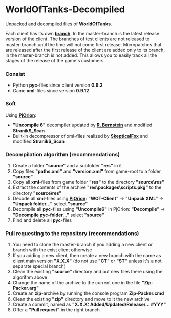 ﻿# WorldOfTanks-Decompiled
Unpacked and decompiled files of **WorldOfTanks**.

Each client has its own [**branch**](https://github.com/StranikS-Scan/WorldOfTanks-Decompiled/branches/active). In the master-branch is the latest release version of the client. The branches of test clients are not released to master-branch until the time will not come first release. Micropatches that are released after the first release of the client are added only to its branch, in the master-branch is not added. This allows you to easily track all the stages of the release of the game's customers.

### Consist
* Python **pyc**-files since client version **0.9.2**
* Game **xml**-files since version **0.9.12**

### Soft
Using **[PjOrion](https://koreanrandom.com/forum/topic/15280-)**:
* **"Uncompile 6"** decompiler updated by **[R. Bernstein](https://github.com/rocky/python-uncompyle6)** and modified **StranikS_Scan**
* Built-in decompressor of xml-files realized by **[SkepticalFox](https://github.com/ShadowHunterRUS)** and modified **StranikS_Scan**

### Decompilation algorithm (recommendations)
1. Create a folder **"source"** and a subfolder **"res"** in it
2. Copy files **"paths.xml"** and **"version.xml"** from game-root to a folder **"source"**
3. Copy all **xml**-files from game folder **"res"** to the directory **"source\res"**
4. Extract the contents of the archive **"res\packages\scripts.pkg"** to the directory **"source\res"**
5. Decode all **xml**-files using **[PjOrion](https://koreanrandom.com/forum/topic/15280-)**: **"WOT-Client"** -> **"Unpack XML"** -> **"Unpack folder..."** select **"source"**
6. Decompile all **pyc**-files using **"Uncompile6"** in PjOrion: **"Decompile"** -> **"Decompile pyc-folder..."** select **"source"**
7. Find and delete all **pyc**-files

### Pull requesting to the repository (recommendations)
1. You need to clone the master-branch if you adding a new client or branch with the exist client otherwise
2. If you adding a new client, then create a new branch with the name as client main version **"X.X.X"** (do not use **"CT"** or **"ST"** unless it's a not separate special branch)
3. Clean the existing **"source"** directory and put new files there using the algorithm above
4. Change the name of the archive to the current one in the file **"Zip-Packer.arg"**
5. Create an **zip**-archive by running the console program **Zip-Packer.cmd**
6. Clean the existing **"zip"** directory and move to it the new archive
7. Create a commit, named as **"X.X.X: Added/Updated/Release/... #YYY"**
8. Offer a **"Pull request"** in the right branch